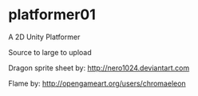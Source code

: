# platformer01
A 2D Unity Platformer

Source to large to upload

Dragon sprite sheet by: http://nero1024.deviantart.com

Flame by: http://opengameart.org/users/chromaeleon
